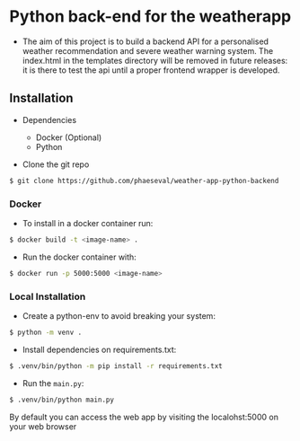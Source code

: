 # Python back-end for the weatherapp
* The aim of this project is to build a backend API for a personalised weather recommendation and severe weather warning system. The index.html in the templates directory will be removed in future releases: it is there to test the api until a proper frontend wrapper is developed.
## Installation
* Dependencies
  * Docker (Optional)
  * Python

* Clone the git repo
```sh
$ git clone https://github.com/phaeseval/weather-app-python-backend
```

### Docker

* To install in a docker container run: 
```sh
$ docker build -t <image-name> .
```

* Run the docker container with:
```sh
$ docker run -p 5000:5000 <image-name>
```

### Local Installation
* Create a python-env to avoid breaking your system:
```sh
$ python -m venv .
```
* Install dependencies on requirements.txt:
```sh 
$ .venv/bin/python -m pip install -r requirements.txt
```
* Run the `main.py`:
```sh
$ .venv/bin/python main.py
```
<p>By default you can access the web app by visiting the localohst:5000 on your web browser</p>

